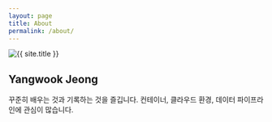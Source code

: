 ```yaml
---
layout: page
title: About
permalink: /about/
---
```


<img src="{{ site.about | prepend: site.baseurl }}" title="{{ site.title }}" class="profile">

## Yangwook Jeong

꾸준히 배우는 것과 기록하는 것을 즐깁니다. 컨테이너, 클라우드 환경, 데이터 파이프라인에 관심이 많습니다.
